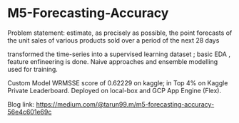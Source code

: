 # M5-Forecasting-Accuracy
Problem statement: estimate, as precisely as possible, the point forecasts of the unit sales of various
products sold over a period of the next 28 days

transformed the time-series into a supervised learning dataset ; basic EDA , feature enfineering is done.
Naive approaches and ensemble modelling used for training.

Custom Model WRMSSE score of 0.62229 on kaggle; in Top 4% on Kaggle Private Leaderboard.
Deployed on local-box and GCP App Engine (Flex).

Blog link: https://medium.com/@tarun99.m/m5-forecasting-accuracy-56e4c601e69c
